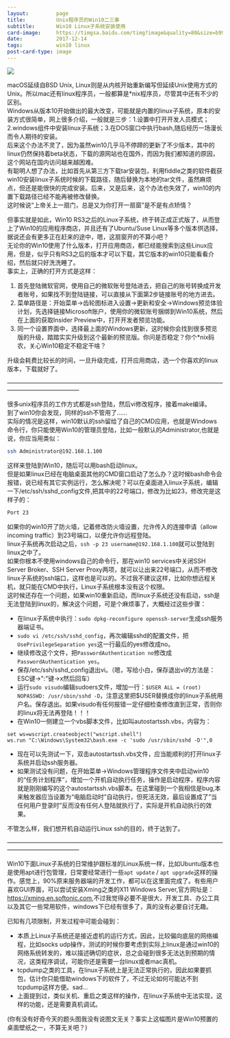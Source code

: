 ```yaml
---
layout:         page
title:          Unix程序员的Win10二三事
subtitle:       Win10 Linux子系统安装使用
card-image:     https://timgsa.baidu.com/timg?image&quality=80&size=b9999_10000&sec=1521564027368&di=135f0f62068e4b2ea37cbfc215679e30&imgtype=0&src=http%3A%2F%2Fimg0.pconline.com.cn%2Fpconline%2F1602%2F01%2F7512863_4_thumb.jpg
date:           2017-12-14
tags:           win10 linux
post-card-type: image
---
```

![](https://timgsa.baidu.com/timg?image&quality=80&size=b9999_10000&sec=1521564027368&di=135f0f62068e4b2ea37cbfc215679e30&imgtype=0&src=http%3A%2F%2Fimg0.pconline.com.cn%2Fpconline%2F1602%2F01%2F7512863_4_thumb.jpg)

macOS延续自BSD Unix, Linux则是从内核开始重新编写但延续Unix使用方式的Unix。所以mac还有linux程序员，一般都算是*nix程序员，尽管其中还有不少的区别。  
Windows从版本10开始做出的最大改变，可能就是内置的linux子系统，原本的安装方式很简单，网上很多介绍，一般就是三步：1.设置中打开开发人员模式；2.windows组件中安装linux子系统；3.在DOS窗口中执行bash,随后经历一场漫长而令人期待的安装。  
后来这个办法不灵了，因为虽然win10几乎马不停蹄的更新了不少版本，其中的linux仍然保持着beta状态，下载的源网站也在国外，而因为我们都知道的原因，这个网站在国内访问越来越困难。  
有聪明人想了办法，比如首先从第三方下载tar安装包，利用fiddle之类的软件截获win10安装linux子系统时候的下载路径，随后替换为本地的tar文件，虽然麻烦点，但还是能很快的完成安装。后来，又是后来，这个办法也失效了，win10的内置下载路径已经不能再被修改替换。  
这时候说“上帝关上一扇门，总是又为你打开一扇窗”是不是有点矫情？

但事实就是如此，Win10 RS3之后的Linux子系统，终于转正成正式版了，从而登上了Win10的应用程序商店，并且还有了Ubuntu/Suse Linux等多个版本供选择，据说还会有更多正在赶来的途中，嗯，这扇窗开的不算小吧？  
无论你的Win10使用了什么版本，打开应用商店，都已经能搜索到这些Linux应用，但是，似乎只有RS3之后的版本才可以下载，其它版本的win10只能看看介绍，然后就只好洗洗睡了。  
事实上，正确的打开方式是这样：  
1. 首先登陆微软官网，使用自己的微软账号登陆进去，把自己的账号转换成开发者账号，如果找不到登陆链接，可以直接从下面第2步链接账号的地方进去。
2. 菜单路径是：开始菜单->齿轮图标进入设置->更新和安全->Windows预览体验计划，先选择链接Microsoft账户，使用你的微软账号捆绑到Win10系统，然后在上面的获取Insider Preview中，打开开发者预览功能。
3. 同一个设置界面中，选择最上面的Windows更新，这时候你会找到很多预览版的升级，踏踏实实升级到这个最新的预览版。你问是否稳定？你个*nix码农，关心Win10稳定不稳定干啥？

升级会耗费比较长的时间，一旦升级完成，打开应用商店，选一个你喜欢的linux版本，下载就好了。  

————————————————————————————————————————————————

很多unix程序员的工作方式都是ssh登陆，然后vi修改程序，接着make编译。  
到了win10你会发现，同样的ssh不管用了......  
实际的情况是这样，win10默认的ssh留给了自己的CMD应用，也就是Windows命令行，你只能使用Win10的管理员登陆，比如一般默认的Administrator,也就是说，你应当用类似：
```bash
ssh Administrator@192.168.1.100
```
这样来登陆到Win10，随后可以用bash启动linux。  
但是如果linux已经在电脑桌面其他的CMD窗口启动了怎么办？这时候bash命令会报错，说已经有其它实例运行，怎么解决呢？可以在桌面进入linux子系统，编辑一下/etc/ssh/sshd_config文件,把其中的22号端口，修改为比如23，修改完是这样子的：
```bash
Port 23
```
如果你的win10开了防火墙，记着修改防火墙设置，允许传入的连接申请（allow incoming traffic）到23号端口，以便允许你远程登陆。  
linux子系统再次启动之后，`ssh -p 23 username@192.168.1.100`就可以登陆到linux之中了。  
如果你根本不使用windows自己的命令行，那在win10 services中关闭SSH Server Broker、SSH Server Proxy两项，就可以让出来22号端口，从而不修改linux子系统的ssh端口，这样也是可以的。不过我不建议这样，比如你想远程关机，就只能在CMD中执行，Linux子系统根本没有这个权限。  
这时候还存在一个问题，如果win10重新启动，而linux子系统还没有启动，ssh是无法登陆到linux的，解决这个问题，可是个麻烦事了，大概经过这些步骤：  
* 在linux子系统中执行：`sudo dpkg-reconfigure openssh-server`生成ssh服务器端证书。
* `sudo vi /etc/ssh/sshd_config`，再次编辑sshd的配置文件，把`UsePrivilegeSeparation yes`这一行最后的yes修改成no。
* 继续修改这个文件，把`PasswordAuthentication no`修改成`PasswordAuthentication yes`。
* 保存/etc/ssh/sshd_config退出vi。（嗯，写给小白，保存退出vi的方法是：ESC键->":"键->x然后回车）
* 运行`sudo visudo`编辑sudoers文件，增加一行：`$USER ALL = (root) NOPASSWD: /usr/sbin/sshd -D`，注意这里把$USER替换成你的linux子系统用户名。保存退出。如果visudo有任何报错一定仔细检查修改直到正常，否则你的linux将无法再登陆！！！
* 在Win10一侧建立一个vbs脚本文件，比如叫autostartssh.vbs，内容为：
```vbs
set ws=wscript.createobject("wscript.shell")
ws.run "C:\Windows\System32\bash.exe -c 'sudo /usr/sbin/sshd -D'",0
```
* 现在可以先测试一下，双击autostartssh.vbs文件，应当能顺利的打开linux子系统并启动ssh服务器。
* 如果测试没有问题，在开始菜单->Windows管理程序文件夹中启动win10的“任务计划程序”，增加一个开机自动执行任务，操作是启动程序，程序内容就是刚刚编写的这个autostartssh.vbs脚本。在这里碰到一个我相信是bug,本来触发器应当设置为“电脑启动时”自动执行，但死活无效，最后设置成了”当任何用户登录时”反而没有任何人登陆就执行了，实际是开机自动执行的效果。  

不管怎么样，我们想开机自动运行Linux ssh的目的，终于达到了。

————————————————————————————————————————————————

Win10下面Linux子系统的日常维护跟标准的Linux系统一样，比如Ubuntu版本也是使用apt进行包管理，日常要经常进行一些`apt update` / `apt upgrade`这样的操作。感觉上，90%原来服务器端的开发工作，都可以在这里面完成了。有些用户喜欢GUI界面，可以尝试安装Xming之类的X11 Windows Server,官方网址是：<https://xming.en.softonic.com>,不过我觉得必要不是很大，开发工具、办公工具以及其它一些常用软件，windows下已经有很多了，真的没有必要自讨无趣。  

已知有几项限制，开发过程中可能会碰到：
* 本质上Linux子系统还是接近虚机的运行方式，因此，比较偏向底层的网络编程，比如socks udp操作，测试的时候你要考虑到实际上linux是通过win10的网络系统转发的，难以描述确切的症状，总之会碰到很多无法达到预期的情况，这类程序调试，可能你还是需要一台linux或者mac真机。
* tcpdump之类的工具，在linux子系统上是无法正常执行的，因此如果要抓包，估计你只能借助windows下的软件了，不过无论如何可能达不到tcpdump这样方便。sad...
* 上面提到过，类似关机、重启之类这样的操作，在linux子系统中无法实现，这样的功能，还是需要真机调试。

(你有没有好奇今天的题头图我没有说图文无关？事实上这幅图片是Win10预置的桌面壁纸之一，不算无关吧？)





